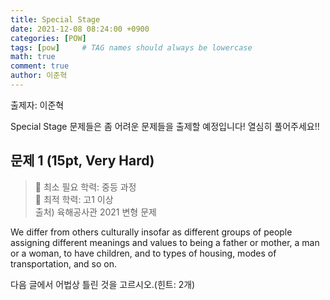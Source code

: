 ```yaml
---
title: Special Stage
date: 2021-12-08 08:24:00 +0900
categories: [POW]
tags: [pow]     # TAG names should always be lowercase
math: true
comment: true
author: 이준혁
---
```


출제자: 이준혁  

Special Stage 문제들은 좀 어려운 문제들을 출제할 예정입니다! 열심히 풀어주세요!!

## 문제 1 (15pt, Very Hard)

> 📙 최소 필요 학력: 중등 과정    
> 📔 최적 학력: 고1 이상  
> 출처) 육해공사관 2021 변형 문제

We differ from others culturally insofar as different groups of people assigning different meanings and values to being a father or mother, a man or a woman, to have children, and to types of housing, modes of transportation, and so on.

다음 글에서 어법상 틀린 것을 고르시오.(힌트: 2개)

